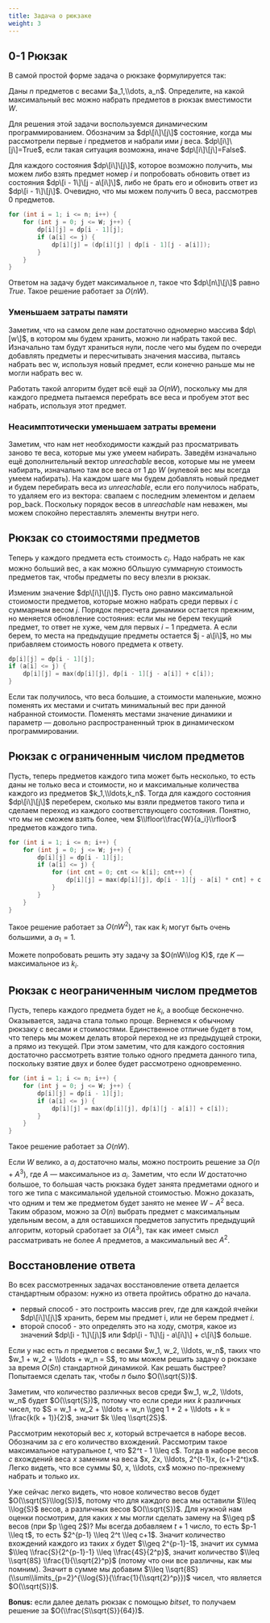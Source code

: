 ```yaml
---
title: Задача о рюкзаке
weight: 3
---
```


## 0-1 Рюкзак

В самой простой форме задача о рюкзаке формулируется так:

Даны $n$ предметов с весами $a_1,\\dots, a_n$. Определите, на какой
максимальный вес можно набрать предметов в рюкзак вместимости $W$.

Для решения этой задачи воспользуемся динамическим программированием.
Обозначим за $dp\[i\]\[j\]$ состояние, когда мы рассмотрели первые
$i$ предметов и набрали ими $j$ веса. $dp\[i\]\[j\]=True$, если такая
ситуация возможна, иначе $dp\[i\]\[j\]=False$.

Для каждого состояния $dp\[i\]\[j\]$, которое возможно получить, мы
можем либо взять предмет номер $i$ и попробовать обновить ответ из
состояния $dp\[i - 1\]\[j - a\[i\]\]$, либо не брать его и обновить
ответ из $dp\[i - 1\]\[j\]$. Очевидно, что мы можем получить 0 веса,
рассмотрев 0 предметов.

``` C++ numberLines
for (int i = 1; i <= n; i++) {
    for (int j = 0; j <= W; j++) {
        dp[i][j] = dp[i - 1][j];
        if (a[i] <= j) {
            dp[i][j] = (dp[i][j] | dp[i - 1][j - a[i]]);
        }
    }
}
```

Ответом на задачу будет максимальное $n$, такое что $dp\[n\]\[j\]$ равно
$True$. Такое решение работает за $O(nW)$.

### Уменьшаем затраты памяти

Заметим, что на самом деле нам достаточно одномерно массива $dp\[w\]$, в
котором мы будем хранить, можно ли набрать такой вес. Изначально там
будут храниться нули, после чего мы будем по очереди добавлять
предметы и пересчитывать значения массива, пытаясь набрать вес w,
используя новый предмет, если конечно раньше мы не могли набрать вес w.

Работать такой алгоритм будет всё ещё за $O(nW)$, поскольку мы для
каждого предмета пытаемся перебрать все веса и пробуем этот вес
набрать, используя этот предмет.

### Неасимптотически уменьшаем затраты времени

Заметим, что нам нет необходимости каждый раз просматривать заново те
веса, которые мы уже умеем набирать. Заведём изначально ещё
дополнительный вектор $unreachable$ весов, которые мы не умеем
набирать, изначально там все веса от $1$ до $W$ (нулевой вес мы всегда
умеем набирать). На каждом шаге мы будем добавлять новый предмет и
будем перебирать веса из $unreachable$, если его получилось набрать,
то удаляем его из вектора: свапаем с последним элементом и делаем
pop_back. Поскольку порядок весов в $unreachable$ нам неважен, мы можем
спокойно переставлять элементы внутри него.

## Рюкзак со стоимостями предметов

Теперь у каждого предмета есть стоимость $c_i$. Надо набрать не как
можно больший вес, а как можно бОльшую суммарную стоимость предметов
так, чтобы предметы по весу влезли в рюкзак.

Изменим значение $dp\[i\]\[j\]$. Пусть оно равно максимальной стоиомости
предметов, которые можно набрать среди первых $i$ с суммарным весом $j$.
Порядок пересчета динамики остается прежним, но меняется обновление
состояния: если мы не берем текущий предмет, то ответ не хуже, чем
для первых $i-1$ предмета. А если берем, то места на предыдущие
предметы остается $j - a\[i\]$, но мы прибавляем стоимость
нового предмета к ответу.

``` C++ numberLines
dp[i][j] = dp[i - 1][j];
if (a[i] <= j) {
    dp[i][j] = max(dp[i][j], dp[i - 1][j - a[i]] + c[i]);
}
```

Если так получилось, что веса большие, а стоимости маленькие, можно
поменять их местами и считать минимальный вес при данной набранной
стоимости. Поменять местами значение динамики и параметр — довольно
распространенный трюк в динамическом программировании.

## Рюкзак с ограниченным числом предметов

Пусть, теперь предметов каждого типа может быть несколько, то есть даны
не только веса и стоимости, но и максимальные количества каждого из
предметов $k_1,\\ldots,k_n$. Тогда для каждого состояния
$dp\[i\]\[j\]$ переберем, сколько мы взяли предметов такого типа и
сделаем переход из каждого соответствующего состояния. Понятно,
что мы не сможем взять более, чем $\\lfloor\\frac{W}{a_i}\\rfloor$
предметов каждого типа.

``` C++ numberLines
for (int i = 1; i <= n; i++) {
    for (int j = 0; j <= W; j++) {
        dp[i][j] = dp[i - 1][j];
        if (a[i] <= j) {
            for (int cnt = 0; cnt <= k[i]; cnt++) {
                dp[i][j] = max(dp[i][j], dp[i - 1][j - a[i] * cnt] + c[i] * cnt);
            }
        }
    }
}
```

Такое решение работает за $O(nW^2)$, так как $k_i$ могут быть очень
большими, а $a_1=1$.

Можете попробовать решить эту задачу за $O(nW\\log K)$, где $K$ —
максимальное из $k_i$.

## Рюкзак с неограниченным числом предметов

Пусть, теперь каждого предмета будет не $k_i$, а вообще бесконечно.
Оказывается, задача стала только проще. Вернемся к обычному рюкзаку
с весами и стоимостями. Единственное отличие будет в том, что теперь мы
можем делать второй переход не из предыдущей строки, а прямо из текущей.
При этом заметим, что для каждого состояния достаточно рассмотреть
взятие только одного предмета данного типа, поскольку взятие двух
и более будет рассмотрено одновременно.

``` C++ numberLines
for (int i = 1; i <= n; i++) {
    for (int j = 0; j <= W; j++) {
        dp[i][j] = dp[i - 1][j];
        if (a[i] <= j) {
            dp[i][j] = max(dp[i][j], dp[i][j - a[i]] + c[i]);
        }
    }
}
```

Такое решение работает за $O(nW)$.

Если $W$ велико, а $a_i$ достаточно малы, можно построить решение за
$O(n + A^3)$, где $A$ — максимальное из $a_i$. Заметим, что если $W$
достаточно большое, то большая часть рюкзака будет занята предметами
одного и того же типа с максимальной удельной стоимостью. Можно
доказать, что одним и тем же предметом будет занято не менее
$W-A^2$ веса. Таким образом, можно за $O(n)$ выбрать предмет с
максимальным удельным весом, а для оставшихся предметов
запустить предыдущий алгоритм, который сработает за $O(A^3)$, так
как имеет смысл рассматривать не более $A$ предметов, а максимальный вес
$A^2$.

## Восстановление ответа

Во всех рассмотренных задачах восстановление ответа делается стандартным
образом: нужно из ответа пройтись обратно до начала.

  - первый способ - это построить массив prev, где для каждой ячейки
    $dp\[i\]\[j\]$ хранить, берем мы предмет i, или не берем предмет
    $i$.
  - второй способ - это определять это на ходу, смотря, какое из
    значений $dp\[i - 1\]\[j\]$ или $dp\[i - 1\]\[j - a\[i\]\] +
    c\[i\]$ больше.

Если у нас есть $n$ предметов с весами $w_1, w_2, \\ldots, w_n$,
таких что $w_1 + w_2 + \\ldots + w_n = S$, то мы можем решить
задачу о рюкзаке за время $O(Sn)$ стандартной динамикой. Как решать
быстрее? Попытаемся сделать так, чтобы $n$ было $O(\\sqrt{S})$.

Заметим, что количество различных весов среди $w_1, w_2, \\ldots,
w_n$ будет $O(\\sqrt{S})$, потому что если среди них $k$ различных
чисел, то $S = w_1 + w_2 + \\ldots + w_n \\geq 1 + 2 + \\ldots +
k = \\frac{k(k + 1)}{2}$, значит $k \\leq \\sqrt{2S}$.

Рассмотрим некоторый вес $x$, который встречается в наборе весов.
Обозначим за $c$ его количество вхождений. Рассмотрим такое
максимальное натуральное $t$, что $2^t - 1 \\leq c$. Тогда в
наборе весов $c$ вхождений веса $x$ заменим на веса $x, 2x,
\\ldots, 2^{t-1}x, (c+1-2^t)x$. Легко видеть, что все суммы $0, x,
\\ldots, cx$ можно по-прежнему набрать и только их.

Уже сейчас легко видеть, что новое количество весов будет
$O(\\sqrt{S}\\log{S})$, потому что для каждого веса мы оставили $\\leq
\\log{S}$ весов, а различных весов $O(\\sqrt{S})$. Для нужной нам оценки
посмотрим, для каких $x$ мы могли сделать замену на $\\geq p$ весов (при
$p \\geq 2$)? Мы всегда добавляем $t+1$ число, то есть $p-1 \\leq t$, то
есть $2^{p-1} \\leq 2^t \\leq с+1$. Значит количество вхождений каждого
из таких $x$ будет $\\geq 2^{p-1}-1$, значит их сумма $\\leq
\\frac{S}{2^{p-1}-1} \\leq \\frac{4S}{2^p}$, значит количество $\\leq
\\sqrt{8S} \\frac{1}{\\sqrt{2}^p}$ (потому что они все различны, как мы
помним). Значит в сумме мы добавим $\\leq \\sqrt{8S}
(\\sum\\limits_{p=2}^{\\log{S}}{\\frac{1}{\\sqrt{2}^p}})$ чисел, что
является $O(\\sqrt{S})$.

**Bonus:** если далее делать рюкзак с помощью $bitset$, то получаем
решение за $O(\\frac{S\\sqrt{S}}{64})$.
